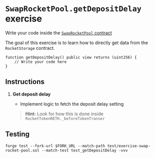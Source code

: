 # `SwapRocketPool.getDepositDelay` exercise

Write your code inside the [`SwapRocketPool` contract](https://github.com/Cyfrin/defi-reth/blob/main/foundry/src/exercises/SwapRocketPool.sol)

The goal of this exercise is to learn how to directly get data from the `RocketStorage` contract.

```solidity
function getDepositDelay() public view returns (uint256) {
    // Write your code here
}
```

## Instructions

1. **Get deposit delay**

   - Implement logic to fetch the deposit delay setting

   > **Hint:** Look for how this is done inside `RocketTokenRETH._beforeTokenTranser`

## Testing

```shell
forge test --fork-url $FORK_URL --match-path test/exercise-swap-rocket-pool.sol --match-test test_getDepositDelay -vvv
```
